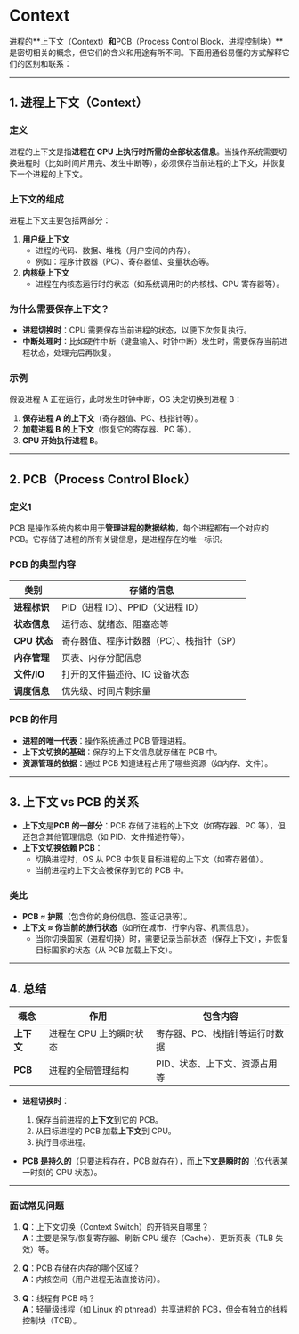 # Context

进程的**上下文（Context）**和**PCB（Process Control Block，进程控制块）**是密切相关的概念，但它们的含义和用途有所不同。下面用通俗易懂的方式解释它们的区别和联系：

---

## **1. 进程上下文（Context）**

### **定义**

进程的上下文是指**进程在 CPU 上执行时所需的全部状态信息**。当操作系统需要切换进程时（比如时间片用完、发生中断等），必须保存当前进程的上下文，并恢复下一个进程的上下文。

### **上下文的组成**

进程上下文主要包括两部分：

1. **用户级上下文**
   - 进程的代码、数据、堆栈（用户空间的内存）。
   - 例如：程序计数器（PC）、寄存器值、变量状态等。
2. **内核级上下文**
   - 进程在内核态运行时的状态（如系统调用时的内核栈、CPU 寄存器等）。

### **为什么需要保存上下文？**

- **进程切换时**：CPU 需要保存当前进程的状态，以便下次恢复执行。
- **中断处理时**：比如硬件中断（键盘输入、时钟中断）发生时，需要保存当前进程状态，处理完后再恢复。

### **示例**

假设进程 A 正在运行，此时发生时钟中断，OS 决定切换到进程 B：

1. **保存进程 A 的上下文**（寄存器值、PC、栈指针等）。
2. **加载进程 B 的上下文**（恢复它的寄存器、PC 等）。
3. **CPU 开始执行进程 B**。

---

## **2. PCB（Process Control Block）**

### **定义1**

PCB 是操作系统内核中用于**管理进程的数据结构**，每个进程都有一个对应的 PCB。它存储了进程的所有关键信息，是进程存在的唯一标识。

### **PCB 的典型内容**

| **类别**     | **存储的信息**                           |
| ------------ | ---------------------------------------- |
| **进程标识** | PID（进程 ID）、PPID（父进程 ID）        |
| **状态信息** | 运行态、就绪态、阻塞态等                 |
| **CPU 状态** | 寄存器值、程序计数器（PC）、栈指针（SP） |
| **内存管理** | 页表、内存分配信息                       |
| **文件/IO**  | 打开的文件描述符、IO 设备状态            |
| **调度信息** | 优先级、时间片剩余量                     |

### **PCB 的作用**

- **进程的唯一代表**：操作系统通过 PCB 管理进程。
- **上下文切换的基础**：保存的上下文信息就存储在 PCB 中。
- **资源管理的依据**：通过 PCB 知道进程占用了哪些资源（如内存、文件）。

---

## **3. 上下文 vs PCB 的关系**

- **上下文**是**PCB 的一部分**：PCB 存储了进程的上下文（如寄存器、PC 等），但还包含其他管理信息（如 PID、文件描述符等）。
- **上下文切换依赖 PCB**：
  - 切换进程时，OS 从 PCB 中恢复目标进程的上下文（如寄存器值）。
  - 当前进程的上下文会被保存到它的 PCB 中。

### **类比**

- **PCB ≈ 护照**（包含你的身份信息、签证记录等）。
- **上下文 ≈ 你当前的旅行状态**（如所在城市、行李内容、机票信息）。
  - 当你切换国家（进程切换）时，需要记录当前状态（保存上下文），并恢复目标国家的状态（从 PCB 加载上下文）。

---

## **4. 总结**

| **概念**   | **作用**                | **包含内容**                   |
| ---------- | ----------------------- | ------------------------------ |
| **上下文** | 进程在 CPU 上的瞬时状态 | 寄存器、PC、栈指针等运行时数据 |
| **PCB**    | 进程的全局管理结构      | PID、状态、上下文、资源占用等  |

- **进程切换时**：

  1. 保存当前进程的**上下文**到它的 PCB。
  2. 从目标进程的 PCB 加载**上下文**到 CPU。
  3. 执行目标进程。

- **PCB 是持久的**（只要进程存在，PCB 就存在），而**上下文是瞬时的**（仅代表某一时刻的 CPU 状态）。

---

### **面试常见问题**

1. **Q**：上下文切换（Context Switch）的开销来自哪里？  
   **A**：主要是保存/恢复寄存器、刷新 CPU 缓存（Cache）、更新页表（TLB 失效）等。

2. **Q**：PCB 存储在内存的哪个区域？  
   **A**：内核空间（用户进程无法直接访问）。

3. **Q**：线程有 PCB 吗？  
   **A**：轻量级线程（如 Linux 的 pthread）共享进程的 PCB，但会有独立的线程控制块（TCB）。
